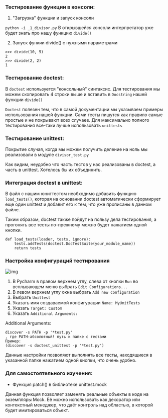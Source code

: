 ### Тестирование функции в консоли:

1. "Загрузка" функции и запуск консоли

```python -i _1_divisor.py```
В открывшейся консоли интерпретатор уже будет знать про нашу функцию ```divide()```

2. Запуск функии divide() c нужными параметрами
```
>>> divide(10, 5)  
2
>>> divide(2, 2)  
1
```
### Тестирование doctest:
В ```doctest``` используется "консольный" синтаксис.
Для тестирования мы можем скопировать 4 строки выше и вставить в ```Docstring``` нашей функции ```divide()```

```Doctest``` полезен тем, что в самой документации мы указываем примеры использования нашей функции.
Сами тесты пишутся как правило самые простые и не покрывают всех случаев.
Для максимально полного тестирования все-таки лучше использовать ```unittests```

### Тестирование unittest:
Покрытие случая, когда мы можем получить деление на ноль мы реализовали в модуле ```divisor_test.py```

Как видим, неудобно что часть тестов у нас реализованы в doctest, а часть в unittest. Хотелось бы их объединить.

### Интеграция doctest в unittest:
В файл с нашим юниттестом необходимо добавить функцию ```load_tests()```,
которая на основании doctest автоматически сформирует еще один unittest и добавит его 
к тем, что уже прописаны в данном файле.

Таким образом, doctest также пойдут на пользу дела тестирования,
а прогонять все тесты по-прежнему можно будет нажатием одной кнопки.

```
def load_tests(loader, tests, ignore):
    tests.addTests(doctest.DocTestSuite(your_module_name))
    return tests
```

### Настройка конфигураций тестирования

![img](/images/img3.png)

1. В Pycharm в правом верхнем углу, слева от кнопки ```Run``` во всплывающем меню выбрать ```Edit Configurations...```
2. В левом верхнем углу окна выбрать ```Add new configuration```
3. Выбрать ```Unittest```
4. Указать имя создаваемой конфигурации ```Name: MyUnitTests```
5. Указать ```Target: Custom```
6. Указать ```Additional Arguments:```

Additional Arguments:

```
discover -s PATH -p '*test.py'
, где PATH-абсолютный! путь к папке с тестами
Пример:
(discover -s doctest_unittest -p '*test.py')
```

Данные настройки позволяют выполнять все тесты, находящиеся в указанной папке нажатием одной кнопки, что очень удобно.

### Для самостоятельного изучения:
- Функция patch() в библиотеке unittest.mock

Данная функция позволяет заменять реальные объекты в коде на экземпляры Mock. Её можно использовать как декоратор или контекстный менеджер, что даёт контроль над областью, в которой будет имитироваться объект.